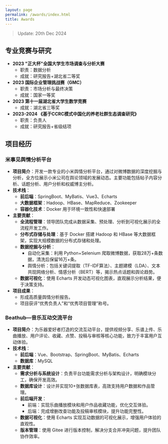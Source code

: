 ```yaml
---
layout: page
permalink: /awards/index.html
title: Awards
---
```


> Update: 20th Dec 2024

## 专业竞赛与研究
- **2023 "正大杯"全国大学生市场调查与分析大赛**
	- 职责：数据分析
	- 成就：研究报告+湖北省二等奖
- **2023 国际企业管理挑战赛（GMC）**
	- 职责：市场分析与最终决策
	- 成就：国家一等奖
-  **2023 第十一届湖北省大学生数学竞赛**
	- 成就：湖北省三等奖
- **2023-2024 《基于CCRC模式中国化的养老社群生态调查研究》**
	- 职责：负责人
	- 成就：研究报告+省级结项
	
## 项目经历
### 米事见舆情分析平台
- **项目简介**：开发一款专业的小米舆情分析平台，通过对微博数据的深度挖掘与分析，全方位展示小米公司在舆论领域的发展动态。主要功能包括帖子内容分析、话题分析、用户分析和权威博主分析。
- **技术栈**：
	- **前后端**：SpringBoot、MyBatis、Vue3、Echarts
	- **大数据框架**：Hadoop、HBase、MapReduce、Zookeeper
	- **容器化技术**：Docker 用于环境一致性和快速部署
- **主要贡献**：
	- **全流程管理**：领导团队完成从数据采集、预处理、分析到可视化展示的全流程开发工作。
	- **分布式存储与处理**：基于 Docker 搭建 Hadoop 和 HBase 等大数据框架，实现大规模数据的分布式存储和处理。
	- **数据挖掘与分析**：
		- 自动化采集：利用 Python+Selenium 爬取微博数据，获取28万+条数据，清洗后保留16万+条。
		- 舆情分析：包括关键词提取（TF-IDF算法）、主题建模（LDA）、文本共现网络分析、情感分析（BERT）等，揭示热点话题和舆论趋势。
	- **数据可视化**：使用 Echarts 开发动态可视化图表，直观展示分析结果，便于决策支持。
- **项目成果**：
	- 形成高质量舆情分析报告。
	- 项目获评“优秀负责人”和“优秀项目管理”称号。
	
### Beathub—音乐互动交流平台

- **项目简介**：为乐器爱好者打造的交流互动平台，提供视频分享、乐谱上传、乐曲播放、用户评论、收藏、点赞、投稿与审核等核心功能，致力于丰富用户互动体验。
- **技术栈**：
	- **前后端**：Vue、Bootstrap、SpringBoot、MyBatis、Echarts
	- **数据库**：MySQL
- **主要贡献**：
	- **需求分析与系统设计**：负责平台功能需求分析与架构设计，明确模块分工，确保开发高效。
	- **数据库设计**：设计并实现10+张数据库表，高效支持用户数据和作品管理。
	- **前后端开发**：
		- 前端：实现乐曲播放模块和用户作品收藏功能，优化交互体验。
		- 后端：完成增删改查功能及投稿审核模块，提升功能完整性。
	- **数据可视化**：使用 Echarts 实现互动数据的可视化展示，增强用户体验的直观性。
	- **版本管理**：使用 Gitee 进行版本控制，解决分支合并冲突问题，提升团队协作效率。